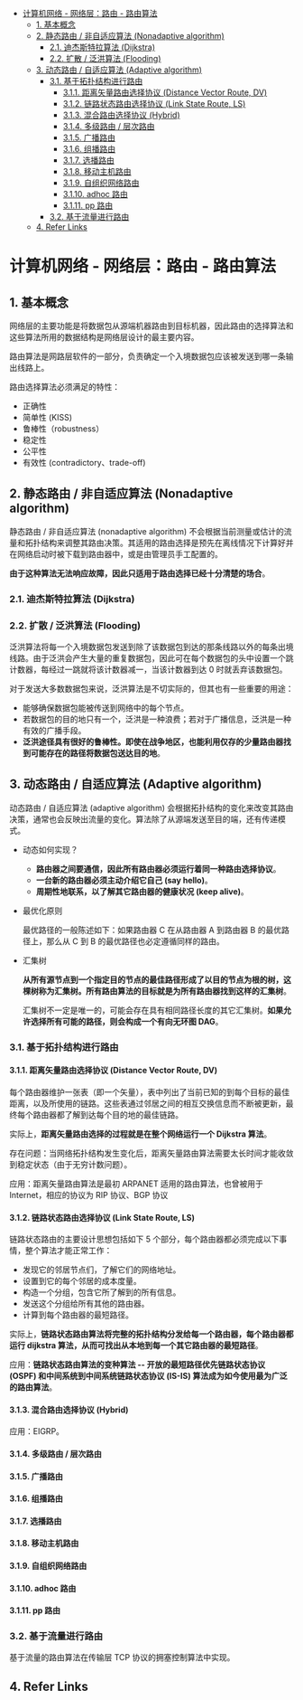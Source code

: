 - [计算机网络 - 网络层：路由 - 路由算法](#计算机网络---网络层路由---路由算法)
  - [1. 基本概念](#1-基本概念)
  - [2. 静态路由 / 非自适应算法 (Nonadaptive algorithm)](#2-静态路由--非自适应算法-nonadaptive-algorithm)
    - [2.1. 迪杰斯特拉算法 (Dijkstra)](#21-迪杰斯特拉算法-dijkstra)
    - [2.2. 扩散 / 泛洪算法 (Flooding)](#22-扩散--泛洪算法-flooding)
  - [3. 动态路由 / 自适应算法 (Adaptive algorithm)](#3-动态路由--自适应算法-adaptive-algorithm)
    - [3.1. 基于拓扑结构进行路由](#31-基于拓扑结构进行路由)
      - [3.1.1. 距离矢量路由选择协议 (Distance Vector Route, DV)](#311-距离矢量路由选择协议-distance-vector-route-dv)
      - [3.1.2. 链路状态路由选择协议 (Link State Route, LS)](#312-链路状态路由选择协议-link-state-route-ls)
      - [3.1.3. 混合路由选择协议 (Hybrid)](#313-混合路由选择协议-hybrid)
      - [3.1.4. 多级路由 / 层次路由](#314-多级路由--层次路由)
      - [3.1.5. 广播路由](#315-广播路由)
      - [3.1.6. 组播路由](#316-组播路由)
      - [3.1.7. 选播路由](#317-选播路由)
      - [3.1.8. 移动主机路由](#318-移动主机路由)
      - [3.1.9. 自组织网络路由](#319-自组织网络路由)
      - [3.1.10. adhoc 路由](#3110-adhoc-路由)
      - [3.1.11. pp 路由](#3111-pp-路由)
    - [3.2. 基于流量进行路由](#32-基于流量进行路由)
  - [4. Refer Links](#4-refer-links)

# 计算机网络 - 网络层：路由 - 路由算法

## 1. 基本概念

网络层的主要功能是将数据包从源端机器路由到目标机器，因此路由的选择算法和这些算法所用的数据结构是网络层设计的最主要内容。

路由算法是网路层软件的一部分，负责确定一个入境数据包应该被发送到哪一条输出线路上。

路由选择算法必须满足的特性：
- 正确性
- 简单性 (KISS)
- 鲁棒性（robustness）
- 稳定性
- 公平性
- 有效性 (contradictory、trade-off)

## 2. 静态路由 / 非自适应算法 (Nonadaptive algorithm)

静态路由 / 非自适应算法 (nonadaptive algorithm) 不会根据当前测量或估计的流量和拓扑结构来调整其路由决策。其适用的路由选择是预先在离线情况下计算好并在网络启动时被下载到路由器中，或是由管理员手工配置的。

**由于这种算法无法响应故障，因此只适用于路由选择已经十分清楚的场合**。

### 2.1. 迪杰斯特拉算法 (Dijkstra)

### 2.2. 扩散 / 泛洪算法 (Flooding)

泛洪算法将每一个入境数据包发送到除了该数据包到达的那条线路以外的每条出境线路。由于泛洪会产生大量的重复数据包，因此可在每个数据包的头中设置一个跳计数器，每经过一跳就将该计数器减一，当该计数器到达 0 时就丢弃该数据包。

对于发送大多数数据包来说，泛洪算法是不切实际的，但其也有一些重要的用途：
- 能够确保数据包能被传送到网络中的每个节点。
- 若数据包的目的地只有一个，泛洪是一种浪费；若对于广播信息，泛洪是一种有效的广播手段。
- **泛洪途径具有很好的鲁棒性。即使在战争地区，也能利用仅存的少量路由器找到可能存在的路径将数据包送达目的地**。

## 3. 动态路由 / 自适应算法 (Adaptive algorithm)

动态路由 / 自适应算法 (adaptive algorithm) 会根据拓扑结构的变化来改变其路由决策，通常也会反映出流量的变化。算法除了从源端发送至目的端，还有传递模式。

- 动态如何实现？
  - **路由器之间要通信，因此所有路由器必须运行着同一种路由选择协议**。
  - **一台新的路由器必须主动介绍它自己 (say hello)**。
  - **周期性地联系，以了解其它路由器的健康状况 (keep alive)**。

- 最优化原则

  最优路径的一般陈述如下：如果路由器 C 在从路由器 A 到路由器 B 的最优路径上，那么从 C 到 B 的最优路径也必定遵循同样的路由。

- 汇集树

  **从所有源节点到一个指定目的节点的最佳路径形成了以目的节点为根的树，这棵树称为汇集树。所有路由算法的目标就是为所有路由器找到这样的汇集树**。

  汇集树不一定是唯一的，可能会存在具有相同路径长度的其它汇集树。**如果允许选择所有可能的路径，则会构成一个有向无环图 DAG**。

### 3.1. 基于拓扑结构进行路由

#### 3.1.1. 距离矢量路由选择协议 (Distance Vector Route, DV)

每个路由器维护一张表（即一个矢量），表中列出了当前已知的到每个目标的最佳距离，以及所使用的链路。这些表通过邻居之间的相互交换信息而不断被更新，最终每个路由器都了解到达每个目的地的最佳链路。

实际上，**距离矢量路由选择的过程就是在整个网络运行一个 Dijkstra 算法**。

存在问题：当网络拓扑结构发生变化后，距离矢量路由算法需要太长时间才能收敛到稳定状态（由于无穷计数问题）。

应用：距离矢量路由算法是最初 ARPANET 适用的路由算法，也曾被用于 Internet，相应的协议为 RIP 协议、BGP 协议

#### 3.1.2. 链路状态路由选择协议 (Link State Route, LS)

链路状态路由的主要设计思想包括如下 5 个部分，每个路由器都必须完成以下事情，整个算法才能正常工作：
- 发现它的邻居节点们，了解它们的网络地址。
- 设置到它的每个邻居的成本度量。
- 构造一个分组，包含它所了解到的所有信息。
- 发送这个分组给所有其他的路由器。
- 计算到每个路由器的最短路径。

实际上，**链路状态路由算法将完整的拓扑结构分发给每一个路由器，每个路由器都运行 dijkstra 算法，从而可找出从本地到每一个其它路由器的最短路径**。

应用：**链路状态路由算法的变种算法 -- 开放的最短路径优先链路状态协议 (OSPF) 和中间系统到中间系统链路状态协议 (IS-IS) 算法成为如今使用最为广泛的路由算法**。

#### 3.1.3. 混合路由选择协议 (Hybrid)

应用：EIGRP。

#### 3.1.4. 多级路由 / 层次路由

#### 3.1.5. 广播路由

#### 3.1.6. 组播路由

#### 3.1.7. 选播路由

#### 3.1.8. 移动主机路由

#### 3.1.9. 自组织网络路由

#### 3.1.10. adhoc 路由

#### 3.1.11. pp 路由

### 3.2. 基于流量进行路由

基于流量的路由算法在传输层 TCP 协议的拥塞控制算法中实现。

## 4. Refer Links